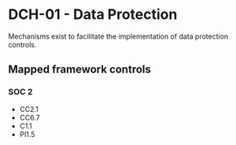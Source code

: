 # DCH-01 - Data Protection
Mechanisms exist to facilitate the implementation of data protection controls. 
## Mapped framework controls
### SOC 2
- CC2.1
- CC6.7
- C1.1
- PI1.5